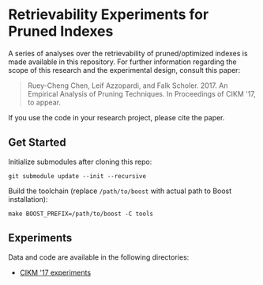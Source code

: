 #  Retrievability Experiments for Pruned Indexes

A series of analyses over the retrievability of pruned/optimized indexes is made available in this repository.  For further information regarding the scope of this research and the experimental design, consult this paper:

> Ruey-Cheng Chen, Leif Azzopardi, and Falk Scholer. 2017. An Empirical Analysis of Pruning Techniques. In Proceedings of CIKM '17, to appear.

If you use the code in your research project, please cite the paper.

## Get Started ##

Initialize submodules after cloning this repo:
```
git submodule update --init --recursive
```

Build the toolchain (replace `/path/to/boost` with actual path to Boost installation):
```
make BOOST_PREFIX=/path/to/boost -C tools
```

## Experiments ##

Data and code are available in the following directories:
* [CIKM '17 experiments](cikm2017/)
